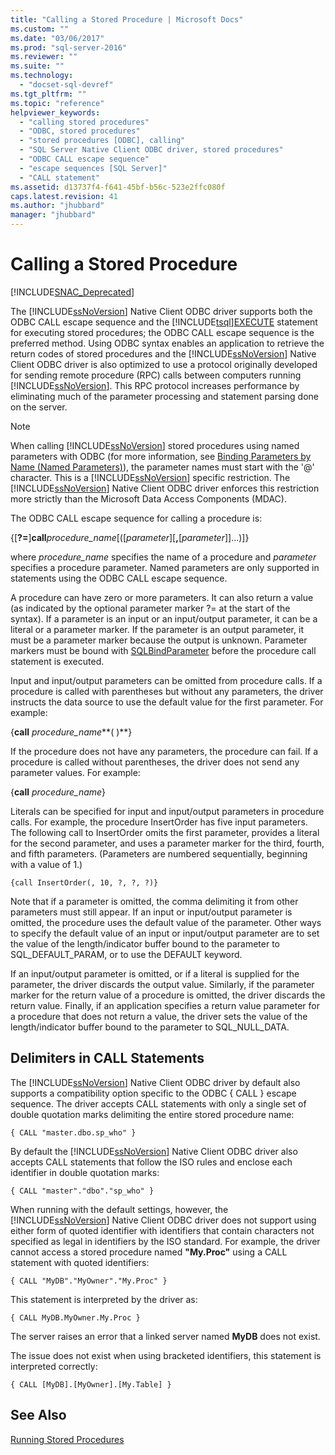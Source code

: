 ```yaml
---
title: "Calling a Stored Procedure | Microsoft Docs"
ms.custom: ""
ms.date: "03/06/2017"
ms.prod: "sql-server-2016"
ms.reviewer: ""
ms.suite: ""
ms.technology: 
  - "docset-sql-devref"
ms.tgt_pltfrm: ""
ms.topic: "reference"
helpviewer_keywords: 
  - "calling stored procedures"
  - "ODBC, stored procedures"
  - "stored procedures [ODBC], calling"
  - "SQL Server Native Client ODBC driver, stored procedures"
  - "ODBC CALL escape sequence"
  - "escape sequences [SQL Server]"
  - "CALL statement"
ms.assetid: d13737f4-f641-45bf-b56c-523e2ffc080f
caps.latest.revision: 41
ms.author: "jhubbard"
manager: "jhubbard"
---
```

# Calling a Stored Procedure
[!INCLUDE[SNAC_Deprecated](../../relational-databases/extended-stored-procedures-reference/includes/snac-deprecated.md)]

  The [!INCLUDE[ssNoVersion](../../advanced-analytics/r-services/includes/ssnoversion-md.md)] Native Client ODBC driver supports both the ODBC CALL escape sequence and the [!INCLUDE[tsql](../../advanced-analytics/r-services/includes/tsql-md.md)][EXECUTE](../Topic/EXECUTE%20\(Transact-SQL\).md) statement for executing stored procedures; the ODBC CALL escape sequence is the preferred method. Using ODBC syntax enables an application to retrieve the return codes of stored procedures and the [!INCLUDE[ssNoVersion](../../advanced-analytics/r-services/includes/ssnoversion-md.md)] Native Client ODBC driver is also optimized to use a protocol originally developed for sending remote procedure (RPC) calls between computers running [!INCLUDE[ssNoVersion](../../advanced-analytics/r-services/includes/ssnoversion-md.md)]. This RPC protocol increases performance by eliminating much of the parameter processing and statement parsing done on the server.  
  
> [!NOTE]  
>  When calling [!INCLUDE[ssNoVersion](../../advanced-analytics/r-services/includes/ssnoversion-md.md)] stored procedures using named parameters with ODBC (for more information, see [Binding Parameters by Name (Named Parameters)](http://go.microsoft.com/fwlink/?LinkID=209721)), the parameter names must start with the '@' character. This is a [!INCLUDE[ssNoVersion](../../advanced-analytics/r-services/includes/ssnoversion-md.md)] specific restriction. The [!INCLUDE[ssNoVersion](../../advanced-analytics/r-services/includes/ssnoversion-md.md)] Native Client ODBC driver enforces this restriction more strictly than the Microsoft Data Access Components (MDAC).  
  
 The ODBC CALL escape sequence for calling a procedure is:  
  
 {[**?=**]**call***procedure_name*[([*parameter*][**,**[*parameter*]]...)]}  
  
 where *procedure_name* specifies the name of a procedure and *parameter* specifies a procedure parameter. Named parameters are only supported in statements using the ODBC CALL escape sequence.  
  
 A procedure can have zero or more parameters. It can also return a value (as indicated by the optional parameter marker ?= at the start of the syntax). If a parameter is an input or an input/output parameter, it can be a literal or a parameter marker. If the parameter is an output parameter, it must be a parameter marker because the output is unknown. Parameter markers must be bound with [SQLBindParameter](../../relational-databases/extended-stored-procedures-reference/sqlbindparameter.md) before the procedure call statement is executed.  
  
 Input and input/output parameters can be omitted from procedure calls. If a procedure is called with parentheses but without any parameters, the driver instructs the data source to use the default value for the first parameter. For example:  
  
 {**call** *procedure_name***( )**}  
  
 If the procedure does not have any parameters, the procedure can fail. If a procedure is called without parentheses, the driver does not send any parameter values. For example:  
  
 {**call** *procedure_name*}  
  
 Literals can be specified for input and input/output parameters in procedure calls. For example, the procedure InsertOrder has five input parameters. The following call to InsertOrder omits the first parameter, provides a literal for the second parameter, and uses a parameter marker for the third, fourth, and fifth parameters. (Parameters are numbered sequentially, beginning with a value of 1.)  
  
```  
{call InsertOrder(, 10, ?, ?, ?)}  
```  
  
 Note that if a parameter is omitted, the comma delimiting it from other parameters must still appear. If an input or input/output parameter is omitted, the procedure uses the default value of the parameter. Other ways to specify the default value of an input or input/output parameter are to set the value of the length/indicator buffer bound to the parameter to SQL_DEFAULT_PARAM, or to use the DEFAULT keyword.  
  
 If an input/output parameter is omitted, or if a literal is supplied for the parameter, the driver discards the output value. Similarly, if the parameter marker for the return value of a procedure is omitted, the driver discards the return value. Finally, if an application specifies a return value parameter for a procedure that does not return a value, the driver sets the value of the length/indicator buffer bound to the parameter to SQL_NULL_DATA.  
  
## Delimiters in CALL Statements  
 The [!INCLUDE[ssNoVersion](../../advanced-analytics/r-services/includes/ssnoversion-md.md)] Native Client ODBC driver by default also supports a compatibility option specific to the ODBC { CALL } escape sequence. The driver accepts CALL statements with only a single set of double quotation marks delimiting the entire stored procedure name:  
  
```  
{ CALL "master.dbo.sp_who" }  
```  
  
 By default the [!INCLUDE[ssNoVersion](../../advanced-analytics/r-services/includes/ssnoversion-md.md)] Native Client ODBC driver also accepts CALL statements that follow the ISO rules and enclose each identifier in double quotation marks:  
  
```  
{ CALL "master"."dbo"."sp_who" }  
```  
  
 When running with the default settings, however, the [!INCLUDE[ssNoVersion](../../advanced-analytics/r-services/includes/ssnoversion-md.md)] Native Client ODBC driver does not support using either form of quoted identifier with identifiers that contain characters not specified as legal in identifiers by the ISO standard. For example, the driver cannot access a stored procedure named **"My.Proc"** using a CALL statement with quoted identifiers:  
  
```  
{ CALL "MyDB"."MyOwner"."My.Proc" }  
```  
  
 This statement is interpreted by the driver as:  
  
```  
{ CALL MyDB.MyOwner.My.Proc }  
```  
  
 The server raises an error that a linked server named **MyDB** does not exist.  
  
 The issue does not exist when using bracketed identifiers, this statement is interpreted correctly:  
  
```  
{ CALL [MyDB].[MyOwner].[My.Table] }  
```  
  
## See Also  
 [Running Stored Procedures](../../relational-databases/native-client-odbc-stored-procedures/running-stored-procedures.md)  
  
  